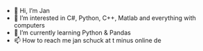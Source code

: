 - 👋 Hi, I’m Jan
- 👀 I’m interested in C#, Python, C++, Matlab and everything with computers
- 🌱 I’m currently learning Python & Pandas
- 📫 How to reach me jan schuck at t minus online de


